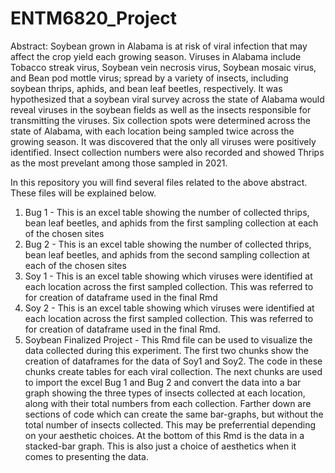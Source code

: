 # ENTM6820_Project

Abstract: Soybean grown in Alabama is at risk of viral infection that may affect the crop yield each growing season. Viruses in Alabama include Tobacco streak virus, Soybean vein necrosis virus, Soybean mosaic virus, and Bean pod mottle virus; spread by a variety of insects, including soybean thrips, aphids, and bean leaf beetles, respectively. It was hypothesized that a soybean viral survey across the state of Alabama would reveal viruses in the soybean fields as well as the insects responsible for transmitting the viruses. Six collection spots were determined across the state of Alabama, with each location being sampled twice across the growing season. It was discovered that the only all viruses were positively identified. Insect collection numbers were also recorded and showed Thrips as the most prevelant among those sampled in 2021.

In this repository you will find several files related to the above abstract. These files will be explained below.
1) Bug 1 - This is an excel table showing the number of collected thrips, bean leaf beetles, and aphids from the first sampling collection at each of the chosen sites
2) Bug 2 - This is an excel table showing the number of collected thrips, bean leaf beetles, and aphids from the second sampling collection at each of the chosen sites
3) Soy 1 - This is an excel table showing which viruses were identified at each location across the first sampled collection. This was referred to for creation of dataframe used in the final Rmd
4) Soy 2 - This is an excel table showing which viruses were identified at each location across the first sampled collection. This was referred to for creation of dataframe used in the final Rmd.
5) Soybean Finalized Project - This Rmd file can be used to visualize the data collected during this experiment. The first two chunks show the creation of dataframes for the data of Soy1 and Soy2. The code in these chunks create tables for each viral collection. The next chunks are used to import the excel Bug 1 and Bug 2 and convert the data into a bar graph showing the three types of insects collected at each location, along with their total numbers from each collection. Farther down are sections of code which can create the same bar-graphs, but without the total number of insects collected. This may be preferrential depending on your aesthetic choices. At the bottom of this Rmd is the data in a stacked-bar graph. This is also just a choice of aesthetics when it comes to presenting the data.
